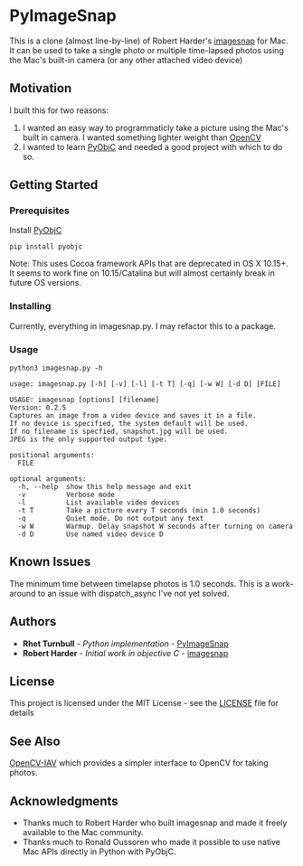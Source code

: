 # PyImageSnap

This is a clone (almost line-by-line) of Robert Harder's [imagesnap](https://github.com/rharder/imagesnap) for Mac.  It can be used to take a single photo or multiple time-lapsed photos using the Mac's built-in camera (or any other attached video device)

## Motivation

I built this for two reasons:

1) I wanted an easy way to programmaticly take a picture using the Mac's built in camera.  I wanted something lighter weight than [OpenCV](https://github.com/opencv/opencv) 
2) I wanted to learn [PyObjC](https://pyobjc.readthedocs.io/en/latest/) and needed a good project with which to do so.

## Getting Started

### Prerequisites

Install [PyObjC](https://pypi.org/project/pyobjc/)

```
pip install pyobjc
```

Note: This uses Cocoa framework APIs that are deprecated in OS X 10.15+. It seems to work fine on 10.15/Catalina but will almost certainly break in future OS versions.  

### Installing

Currently, everything in imagesnap.py.  I may refactor this to a package.

### Usage

```python3 imagesnap.py -h```

```usage: imagesnap.py [-h] [-v] [-l] [-t T] [-q] [-w W] [-d D] [FILE]
usage: imagesnap.py [-h] [-v] [-l] [-t T] [-q] [-w W] [-d D] [FILE]

USAGE: imagesnap [options] [filename]
Version: 0.2.5
Captures an image from a video device and saves it in a file.
If no device is specified, the system default will be used.
If no filename is specfied, snapshot.jpg will be used.
JPEG is the only supported output type.

positional arguments:
  FILE

optional arguments:
  -h, --help  show this help message and exit
  -v          Verbose mode
  -l          List available video devices
  -t T        Take a picture every T seconds (min 1.0 seconds)
  -q          Quiet mode. Do not output any text
  -w W        Warmup. Delay snapshot W seconds after turning on camera
  -d D        Use named video device D
  ```

## Known Issues

The minimum time between timelapse photos is 1.0 seconds.  This is a work-around to an issue with dispatch_async I've not yet solved.

## Authors

* **Rhet Turnbull** - *Python implementation* - [PyImageSnap](https://github.com/RhetTbull/PyImageSnap)
* **Robert Harder** - *Initial work in objective C* - [imagesnap](https://github.com/rharder/imagesnap)

## License

This project is licensed under the MIT License - see the [LICENSE](LICENSE) file for details

## See Also

[OpenCV-IAV](https://github.com/macornwell/opencv-image-and-video) which provides a simpler interface to OpenCV for taking photos.

## Acknowledgments

* Thanks much to Robert Harder who built imagesnap and made it freely available to the Mac community.
* Thanks much to Ronald Oussoren who made it possible to use native Mac APIs directly in Python with PyObjC.